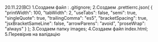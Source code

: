 20.11.22(ВС)
1.Создаем файл : .gitignore; 
2.Создаем .prettierrc.json(
    {
  "printWidth": 100,
  "tabWidth": 2,
  "useTabs": false,
  "semi": true,
  "singleQuote": true,
  "trailingComma": "es5",
  "bracketSpacing": true,
  "jsxBracketSameLine": false,
  "arrowParens": "avoid",
  "proseWrap": "always"
}
);
3.Создаем папку images;
4.Создаем файл index.html;
5.Перевірив на валідацію




